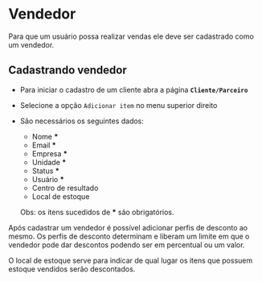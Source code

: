 # Vendedor

Para que um usuário possa realizar vendas ele deve ser cadastrado como um vendedor.

## Cadastrando vendedor

* Para iniciar o cadastro de um cliente abra a página **`Cliente/Parceiro`**
* Selecione a opção `Adicionar item` no menu superior direito
* São necessários os seguintes dados:

  * Nome **\***
  * Email **\***
  * Empresa **\***
  * Unidade **\***
  * Status **\***
  * Usuário **\***
  * Centro de resultado
  * Local de estoque

  Obs: os itens sucedidos de **\*** são obrigatórios.   

Após cadastrar um vendedor é possível adicionar perfis de desconto ao mesmo. Os perfis de desconto determinam e liberam um limite em que o vendedor pode dar descontos podendo ser em percentual ou um valor.

O local de estoque serve para indicar de qual lugar os itens que possuem estoque vendidos serão descontados.

